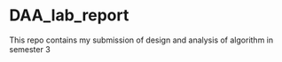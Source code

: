 # DAA_lab_report
This repo contains my submission of design and analysis of algorithm in semester 3
